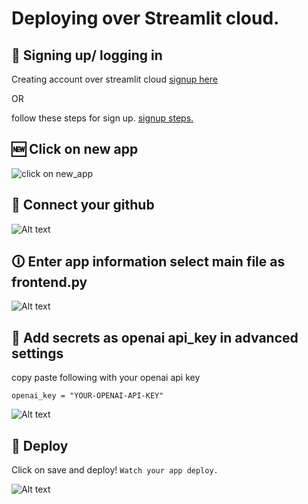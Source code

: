 # Deploying over Streamlit cloud.
## 🛑 Signing up/ logging in 
Creating account over streamlit cloud 
[signup here](https://streamlit.io/cloud)

OR

follow these steps for sign up. 
[signup steps.](https://docs.streamlit.io/streamlit-community-cloud/get-started#sign-in-with-google)

## 🆕 Click on new app 
![click on new_app](https://docs.streamlit.io/images/streamlit-community-cloud/app-workspace.png)

## 🎋 Connect your github 
![Alt text](https://docs.streamlit.io/images/streamlit-community-cloud/authorization-1.png)

## 🛈 Enter app information select main file as frontend.py 
![Alt text](https://docs.streamlit.io/images/streamlit-community-cloud/deploy-an-app.png)

## 🔑 Add secrets as openai api_key in advanced settings 
copy paste following with your openai api key 
```
openai_key = "YOUR-OPENAI-API-KEY"
```
![Alt text](https://docs.streamlit.io/images/streamlit-community-cloud/advanced-settings.png)
## 🚀 Deploy 
Click on save and deploy! 
`Watch your app deploy.`

![Alt text](https://docs.streamlit.io/images/streamlit-community-cloud/watch-app-launch.png)